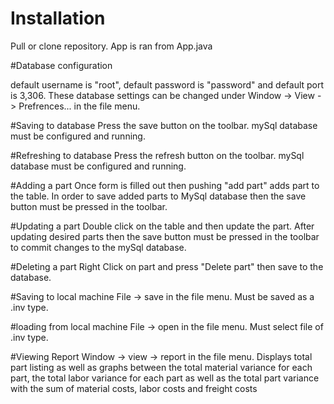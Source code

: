# Installation

Pull or clone repository. App is ran from App.java


#Database configuration

default username is "root", default password is "password" and default port is 3,306. These database settings can be changed under Window -> View -> Prefrences... in the file menu.

#Saving to database
Press the save button on the toolbar. mySql database must be configured and running.

#Refreshing to database
Press the refresh button on the toolbar. mySql database must be configured and running.

#Adding a part
Once form is filled out then pushing "add part" adds part to the table. In order to save added parts to MySql database then the save button must be pressed in the toolbar.

#Updating a part
Double click on the table and then update the part. After updating desired parts then the save button must be pressed in the toolbar to commit changes to the mySql database.

#Deleting a part
Right Click on part and press "Delete part" then save to the database.

#Saving to local machine
File -> save in the file menu. Must be saved as a .inv type.

#loading from local machine
File -> open in the file menu. Must select file of .inv type.

#Viewing Report
Window -> view -> report in the file menu. Displays total part listing as well as graphs between the total material variance for each part, the total labor variance for each part as well as the total part variance with the sum of material costs, labor costs and freight costs 




